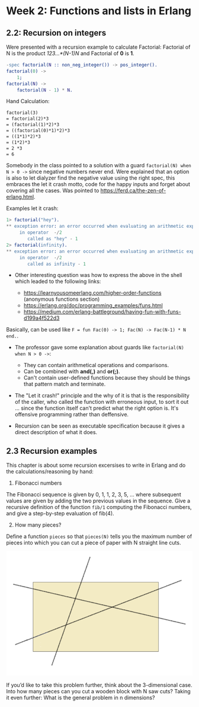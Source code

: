 # Week 2: Functions and lists in Erlang

## 2.2: Recursion on integers

Were presented with a recursion example to calculate Factorial:
Factorial of N is the product **1*2*3*...*(N-1)*N** and Factorial of **0** is **1**.

```erlang
-spec factorial(N :: non_neg_integer()) -> pos_integer().
factorial(0) ->
	1;
factorial(N) ->
	factorial(N - 1) * N.
```

Hand Calculation:

```
factorial(3)
= factorial(2)*3
= (factorial(1)*2)*3
= ((factorial(0)*1)*2)*3
= ((1*1)*2)*3
= (1*2)*3
= 2 *3
= 6
```

Somebody in the class pointed to a solution with a guard `factorial(N) when N > 0 ->` since negative numbers never end. Were explained that an option is also to let dialyzer find the negative value using the right spec, this embraces the let it crash motto, code for the happy inputs and forget about covering all the cases. Was pointed to https://ferd.ca/the-zen-of-erlang.html.

Examples let it crash:

```erlang
1> factorial("hey").
** exception error: an error occurred when evaluating an arithmetic expression
     in operator  -/2
        called as "hey" - 1
2> factorial(infinity).
** exception error: an error occurred when evaluating an arithmetic expression
     in operator  -/2
        called as infinity - 1
```

* Other interesting question was how to express the above in the shell which leaded to the following links:

	- https://learnyousomeerlang.com/higher-order-functions (anonymous functions section)
	- https://erlang.org/doc/programming_examples/funs.html
	- https://medium.com/erlang-battleground/having-fun-with-funs-d199a4f522d3

Basically, can be used like `F = fun Fac(0) -> 1; Fac(N) -> Fac(N-1) * N end.`.

* The professor gave some explanation about guards like `factorial(N) when N > 0 ->`:

	- They can contain arithmetical operations and comparisons.
	- Can be combined with **and(,)** and **or(;)**.
	- Can't contain user-defined functions because they should be things that pattern match and terminate.

* The "Let it crash!" principle and the why of it is that is the responsibility of the caller, who called the function with erroneous input, to sort it out ... since the function itself can't predict what the right option is. It's offensive programming rather than deffensive.

* Recursion can be seen as executable specification because it gives a direct description of what it does.

## 2.3  Recursion examples

This chapter is about some recursion excersises to write in Erlang and do the calculations/reasoning by hand:

1. Fibonacci numbers

The Fibonacci sequence is given by 0, 1, 1, 2, 3, 5, … where subsequent values are given by adding the two previous values in the sequence.
Give a recursive definition of the function `fib/1` computing the Fibonacci numbers, and give a step-by-step evaluation of fib(4).

2. How many pieces?

Define a function `pieces` so that `pieces(N)` tells you the maximum number of pieces into which you can cut a piece of paper with N straight line cuts.

![pieces.png](2.3/pieces.png)

If you’d like to take this problem further, think about the 3-dimensional case. Into how many pieces can you cut a wooden block with N saw cuts?
Taking it even further: What is the general problem in n dimensions?



